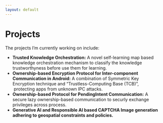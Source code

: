 ```yaml
---
layout: default
---
```


# Projects

The projects I’m currently working on include:

+ <b> Trusted Knowledge Orchestration:</b> A novel self-learning map based knowledge orchestration mechanism to classify the knowledge trustworthyness before use them for learning. 
+ <b> Ownership-based Encryption Protocol for Inter-component Communication in Android:</b> A combination of Symmetric Key Encryption technique and “Trustless-Computing Base (TCB)”,  protecting apps from unknown IPC attacks.
+ <b> Ownership-based Protocol for PendingIntent Communication:</b> A secure lazy ownership-based communication to securly exchange privileges across process.
+ <b> Generative AI and Responsible AI based CAPTCHA Image generation adhering to geospatial constraints and policies.</b>